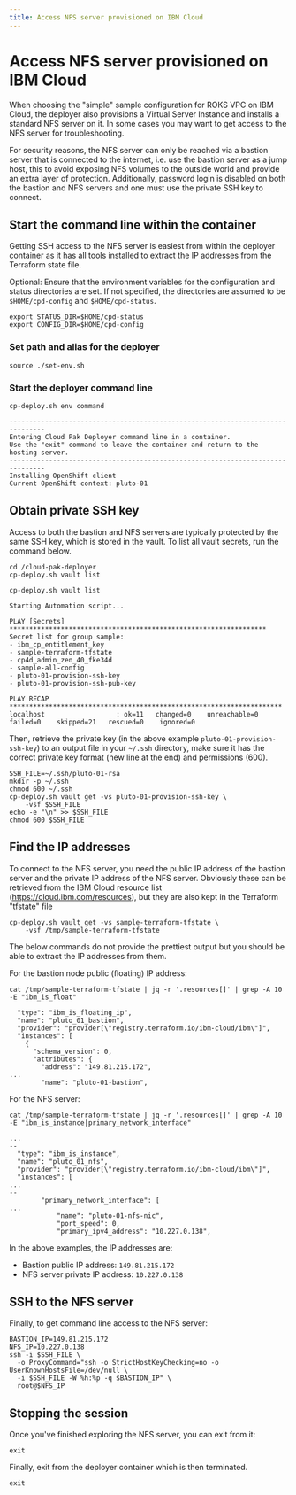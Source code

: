 ```yaml
---
title: Access NFS server provisioned on IBM Cloud
---
```


# Access NFS server provisioned on IBM Cloud
When choosing the "simple" sample configuration for ROKS VPC on IBM Cloud, the deployer also provisions a Virtual Server Instance and installs a standard NFS server on it. In some cases you may want to get access to the NFS server for troubleshooting.

For security reasons, the NFS server can only be reached via a bastion server that is connected to the internet, i.e. use the bastion server as a jump host, this to avoid exposing NFS volumes to the outside world and provide an extra layer of protection. Additionally, password login is disabled on both the bastion and NFS servers and one must use the private SSH key to connect.

## Start the command line within the container
Getting SSH access to the NFS server is easiest from within the deployer container as it has all tools installed to extract the IP addresses from the Terraform state file.

Optional: Ensure that the environment variables for the configuration and status directories are set. If not specified, the directories are assumed to be `$HOME/cpd-config` and `$HOME/cpd-status`.
``` { .bash .copy }
export STATUS_DIR=$HOME/cpd-status
export CONFIG_DIR=$HOME/cpd-config
```

### Set path and alias for the deployer

``` { .bash .copy }
source ./set-env.sh
```

### Start the deployer command line

``` { .bash .copy }
cp-deploy.sh env command
```

```output
-------------------------------------------------------------------------------
Entering Cloud Pak Deployer command line in a container.
Use the "exit" command to leave the container and return to the hosting server.
-------------------------------------------------------------------------------
Installing OpenShift client
Current OpenShift context: pluto-01
```

## Obtain private SSH key
Access to both the bastion and NFS servers are typically protected by the same SSH key, which is stored in the vault. To list all vault secrets, run the command below.

``` { .bash .copy }
cd /cloud-pak-deployer
cp-deploy.sh vault list
```

```output
cp-deploy.sh vault list

Starting Automation script...

PLAY [Secrets] *****************************************************************
Secret list for group sample:
- ibm_cp_entitlement_key
- sample-terraform-tfstate
- cp4d_admin_zen_40_fke34d
- sample-all-config
- pluto-01-provision-ssh-key
- pluto-01-provision-ssh-pub-key

PLAY RECAP *********************************************************************
localhost                  : ok=11   changed=0    unreachable=0    failed=0    skipped=21   rescued=0    ignored=0
```

Then, retrieve the private key (in the above example `pluto-01-provision-ssh-key`) to an output file in your `~/.ssh` directory, make sure it has the correct private key format (new line at the end) and permissions (600).
``` { .bash .copy }
SSH_FILE=~/.ssh/pluto-01-rsa
mkdir -p ~/.ssh
chmod 600 ~/.ssh
cp-deploy.sh vault get -vs pluto-01-provision-ssh-key \
    -vsf $SSH_FILE
echo -e "\n" >> $SSH_FILE
chmod 600 $SSH_FILE
```


## Find the IP addresses
To connect to the NFS server, you need the public IP address of the bastion server and the private IP address of the NFS server. Obviously these can be retrieved from the IBM Cloud resource list (https://cloud.ibm.com/resources), but they are also kept in the Terraform "tfstate" file

``` { .bash .copy }
cp-deploy.sh vault get -vs sample-terraform-tfstate \
    -vsf /tmp/sample-terraform-tfstate
```

The below commands do not provide the prettiest output but you should be able to extract the IP addresses from them.

For the bastion node public (floating) IP address:
``` { .bash .copy }
cat /tmp/sample-terraform-tfstate | jq -r '.resources[]' | grep -A 10 -E "ibm_is_float"
```

```output
  "type": "ibm_is_floating_ip",
  "name": "pluto_01_bastion",
  "provider": "provider[\"registry.terraform.io/ibm-cloud/ibm\"]",
  "instances": [
    {
      "schema_version": 0,
      "attributes": {
        "address": "149.81.215.172",
...
        "name": "pluto-01-bastion",
```

For the NFS server:
``` { .bash .copy }
cat /tmp/sample-terraform-tfstate | jq -r '.resources[]' | grep -A 10 -E "ibm_is_instance|primary_network_interface"
```

```output
...
--
  "type": "ibm_is_instance",
  "name": "pluto_01_nfs",
  "provider": "provider[\"registry.terraform.io/ibm-cloud/ibm\"]",
  "instances": [
...
--
        "primary_network_interface": [
...
            "name": "pluto-01-nfs-nic",
            "port_speed": 0,
            "primary_ipv4_address": "10.227.0.138",
```

In the above examples, the IP addresses are:

* Bastion public IP address: `149.81.215.172`
* NFS server private IP address: `10.227.0.138`

## SSH to the NFS server
Finally, to get command line access to the NFS server:
``` { .bash .copy }
BASTION_IP=149.81.215.172
NFS_IP=10.227.0.138
ssh -i $SSH_FILE \
  -o ProxyCommand="ssh -o StrictHostKeyChecking=no -o UserKnownHostsFile=/dev/null \
  -i $SSH_FILE -W %h:%p -q $BASTION_IP" \
  root@$NFS_IP
```

## Stopping the session
Once you've finished exploring the NFS server, you can exit from it:
``` { .bash .copy }
exit
```

Finally, exit from the deployer container which is then terminated.
``` { .bash .copy }
exit
```